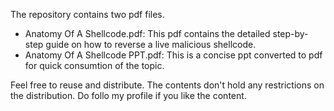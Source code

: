 The repository contains two pdf files.
- Anatomy Of A Shellcode.pdf: This pdf contains the detailed step-by-step guide on how to reverse a live malicious shellcode.
- Anatomy Of A Shellcode PPT.pdf: This is a concise ppt converted to pdf for quick consumtion of the topic.

Feel free to reuse and distribute. The contents don't hold any restrictions on the distribution. 
Do follo my profile if you like the content.

